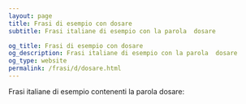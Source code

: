 ```yaml
---
layout: page
title: Frasi di esempio con dosare 
subtitle: Frasi italiane di esempio con la parola  dosare

og_title: Frasi di esempio con dosare 
og_description: Frasi italiane di esempio con la parola  dosare
og_type: website
permalink: /frasi/d/dosare.html
---
```


Frasi italiane di esempio contenenti la parola dosare:


